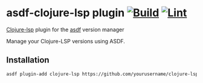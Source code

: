 # asdf-clojure-lsp plugin [![Build](https://github.com/asdf-vm/asdf-plugin-template/actions/workflows/build.yml/badge.svg)](https://github.com/asdf-vm/asdf-plugin-template/actions/workflows/build.yml) [![Lint](https://github.com/asdf-vm/asdf-plugin-template/actions/workflows/lint.yml/badge.svg)](https://github.com/asdf-vm/asdf-plugin-template/actions/workflows/lint.yml)

[Clojure-lsp](https://clojure-lsp.io/) plugin for the [asdf](https://github.com/asdf-vm/asdf) version manager

Manage your Clojure-LSP versions using ASDF.

## Installation

```sh
asdf plugin-add clojure-lsp https://github.com/yourusername/clojure-lsp-asdf-plugin.git

